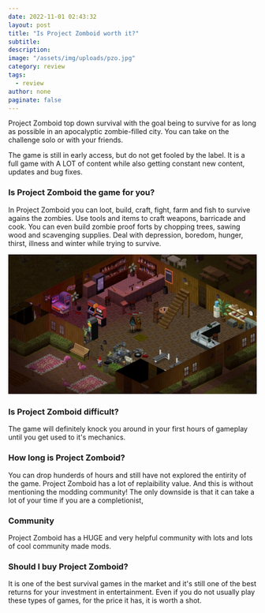 ```yaml
---
date: 2022-11-01 02:43:32
layout: post
title: "Is Project Zomboid worth it?"
subtitle:
description:
image: "/assets/img/uploads/pzo.jpg"
category: review
tags:
  - review
author: none
paginate: false
---
```

Project Zomboid top down survival with the goal being to survive for as long as possible in an apocalyptic zombie-filled city. You can take on the challenge solo or with your friends.

The game is still in early access, but do not get fooled by the label. It is a full game with A LOT of content while also getting constant new content, updates and bug fixes.

### Is Project Zomboid the game for you?
In Project Zomboid you can loot, build, craft, fight, farm and fish to survive agains the zombies. Use tools and items to craft weapons, barricade and cook. You can even build zombie proof forts by chopping trees, sawing wood and scavenging supplies. Deal with depression, boredom, hunger, thirst, illness  and winter  while trying to survive.

![PZ gameplay](/assets/img/uploads/pzg.jpg)

### Is Project Zomboid difficult?
The game will definitely knock you around in your first hours of gameplay until you get used to it's mechanics.

### How long is Project Zomboid?
You can drop hunderds of hours and still have not explored the entirity of the game. Project Zomboid has a lot of replaibility value. And this is without mentioning the modding community! The only downside is that it can take a lot of your time if you are a completionist,

### Community
Project Zomboid has a HUGE and very helpful community with lots and lots of cool community made mods. 

### Should I buy Project Zomboid?
It is one of the best survival games in the market and it's still one of the best returns for your investment in entertainment. Even if you do not usually play these types of games, for the price it has, it is worth a shot. 
